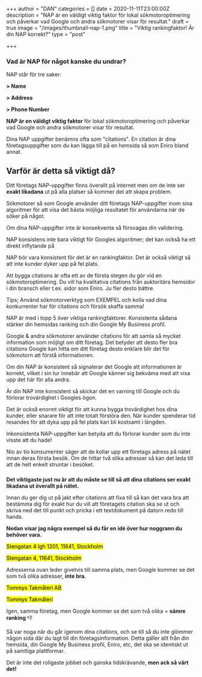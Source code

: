 +++
author = "DAN"
categories = []
date = 2020-11-11T23:00:00Z
description = "NAP är en väldigt viktig faktor för lokal sökmotoroptimering och påverkar vad Google och andra sökmotorer visar för resultat."
draft = true
image = "/images/thumbnail-nap-1.png"
title = "Viktig rankingfaktor! Är din NAP korrekt?"
type = "post"

+++

### Vad är NAP för något kanske du undrar?

NAP står för tre saker:

**> Name**

**> Address**

**> Phone Number**

**NAP är en väldigt viktig faktor** för lokal sökmotoroptimering och påverkar vad Google och andra sökmotorer visar för resultat.

Dina NAP uppgifter benämns ofta som "citations". En citation är dina företagsuppgifter som du kan lägga till på en hemsida så som Eniro bland annat.

## Varför är detta så viktigt då?

Ditt företags NAP-uppgifter finns överallt på internet men om de inte ser **exakt likadana** ut på alla platser så kommer det att skapa problem.

Sökmotorer så som Google använder ditt företags NAP-uppgifter inom sina algoritmer för att visa det bästa möjliga resultatet för användarna när de söker på något. 

Om dina NAP-uppgifter inte är konsekventa så försvagas din validering. 

NAP konsistens inte bara viktigt för Googles algoritmer; det kan också ha ett direkt inflytande på 

NAP bör vara konsistent för det är en rankingfaktor. Det är också viktigt så att inte kunder dyker upp på fel plats.

Att bygga citations är ofta ett av de första stegen du gör vid en sökmotoroptimering. Du vill ha kvalitativa citations från auktoritära hemsidor i din bransch eller t.ex. sidor som Eniro. Ju fler desto bättre. 

Tips; Använd sökmotorverktyg som EXEMPEL och kolla vad dina konkurrenter har för citations och försök skaffa samma!

NAP är med i topp 5 över viktiga rankingfaktorer. Konsistenta sådana stärker din hemsidas ranking och din Google My Business profil. 

Google & andra sökmotorer använder citations för att samla så mycket information som möjligt om ditt företag. Det betyder att desto fler bra citations Google kan hitta om ditt företag desto enklare blir det för sökmotorn att förstå informationen.

Om din NAP är konsistent så signalerar det Google att informationen är korrekt, vilket i sin tur innebär att Google känner sig bekväma med att visa upp det här för alla andra. 

Är din NAP inte konsistent så skickar det en varning till Google och du förlorar trovärdighet i Googles ögon.

Det är också enormt viktigt för att kunna bygga trovärdighet hos dina kunder, eller snarare för att inte totalt förstöra den. När kunder spenderar tid resandes för att dyka upp på fel plats kan bli kostsamt i längden.

Inkonsistenta NAP-uppgifter kan betyda att du förlorar kunder som du inte visste att du hade!

Nio av tio konsumenter säger att de kollar upp ett företags adress på nätet innan deras första besök. Om de hittar två olika adresser så kan det leda till att de helt enkelt struntar i besöket.

### 

**Det viktigaste just nu är att du måste se till så att dina citations ser exakt likadana ut överallt på nätet.**

Innan du ger dig ut på jakt efter citations att fixa till så kan det vara bra att bestämma dig för exakt hur du vill att företagets citation ska se ut och skriva ned det till punkt och pricka i ett textdokument på datorn redo till hands.

**Nedan visar jag några exempel så du får en idé över hur noggrann du behöver vara.**

<mark>Stengatan 4 lgh 1201, 11641, Stockholm</mark>

<mark>Stengatan 4, 11641, Stockholm</mark>

Adresserna ovan leder givetvis till samma plats, men Google kommer se det som två olika adresser, **inte bra.**

<mark>Tommys Takmåleri AB</mark>

<mark>Tommys Takmåleri</mark>

Igen, samma företag, men Google kommer se det som två olika = **sämre ranking** :thumbsdown:

Så var noga när du går igenom dina citations, och se till så du inte glömmer någon sida där du lagt till din företagsinformation. Detta gäller allt från din hemsida, din Google My Business profil, Eniro, etc, det ska se identiskt ut på samtliga plattformar.

Det är inte det roligaste jobbet och ganska tidskrävande, **men ack så värt det!** <a name="steg3"></a><br><br><br>